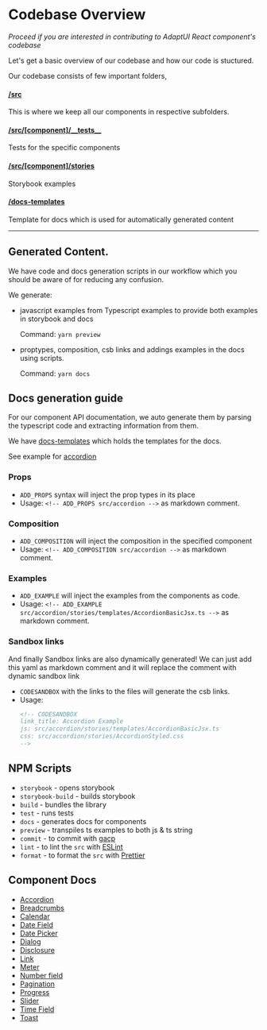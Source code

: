 # Codebase Overview

_Proceed if you are interested in contributing to AdaptUI React component's
codebase_

Let's get a basic overview of our codebase and how our code is stuctured.

Our codebase consists of few important folders,

#### [/src](/src)

This is where we keep all our components in respective subfolders.

#### [/src/[component]/\_\_tests\_\_](/src/accordion/__tests__)

Tests for the specific components

#### [/src/[component]/stories](/src/accordion/stories)

Storybook examples

#### [/docs-templates](/docs-templates)

Template for docs which is used for automatically generated content

---

## Generated Content.

We have code and docs generation scripts in our workflow which you should be
aware of for reducing any confusion.

We generate:

- javascript examples from Typescript examples to provide both examples in
  storybook and docs

  Command: `yarn preview`

- proptypes, composition, csb links and addings examples in the docs using
  scripts.

  Command: `yarn docs`

## Docs generation guide

For our component API documentation, we auto generate them by parsing the
typescript code and extracting information from them.

We have [docs-templates](/docs-templates) which holds the templates for the
docs.

See example for [accordion](/docs-templates/Accordion.md)

### Props

- `ADD_PROPS` syntax will inject the prop types in its place
- Usage: `<!-- ADD_PROPS src/accordion -->` as markdown comment.

### Composition

- `ADD_COMPOSITION` will inject the composition in the specified component
- Usage: `<!-- ADD_COMPOSITION src/accordion -->` as markdown comment.

### Examples

- `ADD_EXAMPLE` will inject the examples from the components as code.
- Usage: `<!-- ADD_EXAMPLE src/accordion/stories/templates/AccordionBasicJsx.ts -->` as markdown
  comment.

### Sandbox links

And finally Sandbox links are also dynamically generated! We can just add this
yaml as markdown comment and it will replace the comment with dynamic sandbox
link

- `CODESANDBOX` with the links to the files will generate the csb links.
- Usage:
  ```md
  <!-- CODESANDBOX
  link_title: Accordion Example
  js: src/accordion/stories/templates/AccordionBasicJsx.ts
  css: src/accordion/stories/AccordionStyled.css
  -->
  ```

## NPM Scripts

- `storybook` - opens storybook
- `storybook-build` - builds storybook
- `build` - bundles the library
- `test` - runs tests
- `docs` - generates docs for components
- `preview` - transpiles ts examples to both js & ts string
- `commit` - to commit with [gacp](https://github.com/vivaxy/gacp)
- `lint` - to lint the `src` with [ESLint](https://eslint.org/)
- `format` - to format the `src` with [Prettier](https://prettier.io/)

## Component Docs

- [Accordion](accordion.md)
- [Breadcrumbs](breadcrumb.md)
- [Calendar](calendar.md)
- [Date Field](datefield.md)
- [Date Picker](datepicker.md)
- [Dialog](dialog.md)
- [Disclosure](disclosure.md)
- [Link](Link.md)
- [Meter](meter.md)
- [Number field](numberfield.md)
- [Pagination](pagination.md)
- [Progress](progress.md)
- [Slider](slider.md)
- [Time Field](timefield.md)
- [Toast](toast.md)
